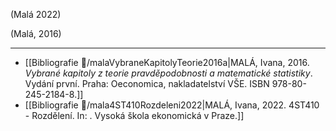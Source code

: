 (Malá 2022)




(Malá, 2016)


- - -
- [[Bibliografie 📖/malaVybraneKapitolyTeorie2016a|MALÁ, Ivana, 2016. _Vybrané kapitoly z teorie pravděpodobnosti a matematické statistiky_. Vydání první. Praha: Oeconomica, nakladatelství VŠE. ISBN 978-80-245-2184-8.]]
- [[Bibliografie 📖/mala4ST410Rozdeleni2022|MALÁ, Ivana, 2022. 4ST410 - Rozdělení. In: . Vysoká škola ekonomická v Praze.]]
